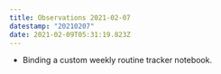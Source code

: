 ```yaml
---
title: Observations 2021-02-07
datestamp: "20210207"
date: 2021-02-09T05:31:19.823Z
---
```

- Binding a custom weekly routine tracker notebook.